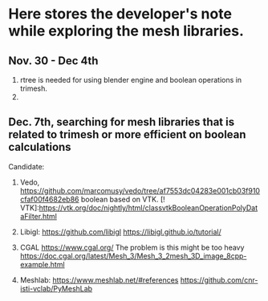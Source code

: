 # Here stores the developer's note while exploring the mesh libraries.

## Nov. 30 - Dec 4th
1. rtree is needed for using blender engine and boolean operations in trimesh.
2. 


## Dec. 7th, searching for mesh libraries that is related to trimesh or more efficient on boolean calculations
Candidate:

1. Vedo,  https://github.com/marcomusy/vedo/tree/af7553dc04283e001cb03f910cfaf00f4682eb86
boolean based on VTK. [! VTK]:https://vtk.org/doc/nightly/html/classvtkBooleanOperationPolyDataFilter.html

2. Libigl: https://github.com/libigl
https://libigl.github.io/tutorial/

3. CGAL  https://www.cgal.org/  The problem is this might be too heavy
https://doc.cgal.org/latest/Mesh_3/Mesh_3_2mesh_3D_image_8cpp-example.html


4. Meshlab: https://www.meshlab.net/#references
https://github.com/cnr-isti-vclab/PyMeshLab
